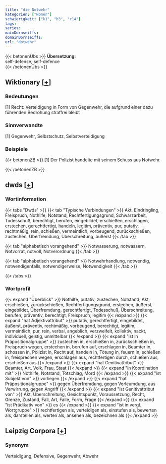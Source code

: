 ```yaml
---
title: "die Notwehr"
kategorien: ["Nomen"]
schwierigkeit: ["k1", "h3", "r14"]
tags:
series:
mainDornseiffs:
domainDornseiffs:
url: "Notwehr"
---
```


{{< betonenÜbs >}}
**Übersetzung:**  
self-defense, self-defence  
{{< /betonenÜbs >}}

## Wiktionary [[+](https://de.wiktionary.org/wiki/Notwehr)]

### Bedeutungen
[1] Recht: Verteidigung in Form von Gegenwehr, die aufgrund einer dazu führenden Bedrohung straffrei bleibt  

### Sinnverwandte
[1] Gegenwehr, Selbstschutz, Selbstverteidigung  

### Beispiele
{{< betonenZB >}}
[1] Der Polizist handelte mit seinem Schuss aus Notwehr.  

{{< /betonenZB >}}


## dwds [[+](https://www.dwds.de/wb/Notwehr)]

### Wortinformation
{{< tabs "Dwds" >}}
{{< tab "Typische Verbindungen" >}}
Akt, Eindringling, Freispruch, Nothilfe, Notstand, Rechtfertigungsgrund, Schwarzarbeit, Todesschuß, berechtigt, berufen, eingebildet, erschießen, erschlagen, erstechen, gerechtfertigt, handeln, legitim, präventiv, pur, putativ, rechtmäßig, rein, schießen, vermeintlich, vorbeugend, zurückschießen, zustechen, Überfremdung, Überschreitung, äußerst
{{< /tab >}}

{{< tab "alphabetisch vorangehend" >}}
Notwasserung, notwassern, Notvorrat, notvoll, Notverordnung
{{< /tab >}}

{{< tab "alphabetisch vorangehend" >}}
Notwehrhandlung, notwendig, notwendigenfalls, notwendigerweise, Notwendigkeit
{{< /tab >}}

{{< /tabs >}}

### Wortprofil
{{< expand "Überblick" >}} Nothilfe, putativ, zustechen, Notstand, Akt, erschießen, zurückschießen, Rechtfertigungsgrund, erstechen, äußerst, eingebildet, Überfremdung, gerechtfertigt, Todesschuß, Überschreitung, berufen, präventiv, berechtigt, Freispruch, legitim {{< /expand >}}
{{< expand "hat Adjektivattribut" >}} putativ, gerechtfertigt, eingebildet, äußerst, präventiv, rechtmäßig, vorbeugend, berechtigt, legitim, vermeintlich, pur, rein, verbal, angeblich, verzweifelt, kollektiv, nackt, individuell, geistig, unmittelbar {{< /expand >}}
{{< expand "ist in Präpositionalgruppe" >}} zustechen in, erschießen in, zurückschießen in, Freispruch wegen, erstechen in, berufen auf, erschlagen in, Beamter in, schossen in, Polizist in, Recht auf, handeln in, Tötung in, feuern in, schießen in, freisprechen wegen, erschlagen aus, rechtfertigen durch, schießen aus, erschießen aus {{< /expand >}}
{{< expand "hat Genitivattribut" >}} Beamter, Art, Volk, Frau, Staat {{< /expand >}}
{{< expand "in Koordination mit" >}} Nothilfe, Notstand, Totschlag, Mord {{< /expand >}}
{{< expand "ist Subjekt von" >}} vorliegen {{< /expand >}}
{{< expand "hat Präpositionalgruppe" >}} gegen Überfremdung, gegen Verleumdung, aus Verwirrung, gegen Angriff {{< /expand >}}
{{< expand "ist Genitivattribut von" >}} Akt, Überschreitung, Gesichtspunkt, Voraussetzung, Recht, Grenze, Zustand, Fall, Art, Falle, Form, Frage {{< /expand >}}
{{< expand "ist Prädikativ von" >}} es {{< /expand >}}
{{< expand "ist in vergl. Wortgruppe" >}} rechtfertigen als, verteidigen als, einstufen als, bewerten als, darstellen als, werten als, ansehen als, bezeichnen als {{< /expand >}}

## Leipzig Corpora [[+](https://corpora.uni-leipzig.de/en/res?word=Notwehr&corpusId=deu_newscrawl-public_2018)]


### Synonym
Verteidigung, Defensive, Gegenwehr, Abwehr

